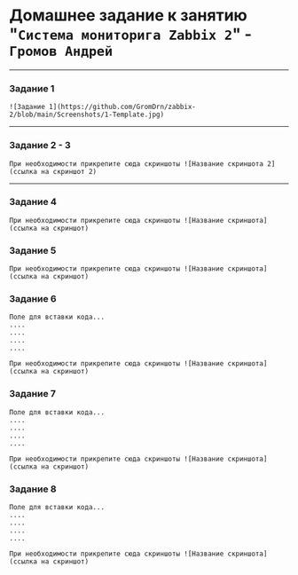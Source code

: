# Домашнее задание к занятию "`Система мониторига Zabbix 2`" - `Громов Андрей`

---

### Задание 1

`![Задание 1](https://github.com/GromDrn/zabbix-2/blob/main/Screenshots/1-Template.jpg)`

---

### Задание 2 - 3


`При необходимости прикрепитe сюда скриншоты
![Название скриншота 2](ссылка на скриншот 2)`


---

### Задание 4


`При необходимости прикрепитe сюда скриншоты
![Название скриншота](ссылка на скриншот)`

### Задание 5

`При необходимости прикрепитe сюда скриншоты
![Название скриншота](ссылка на скриншот)`

### Задание 6

```
Поле для вставки кода...
....
....
....
....
``` 

`При необходимости прикрепитe сюда скриншоты
![Название скриншота](ссылка на скриншот)`

### Задание 7

```
Поле для вставки кода...
....
....
....
....
``` 

`При необходимости прикрепитe сюда скриншоты
![Название скриншота](ссылка на скриншот)`

### Задание 8

```
Поле для вставки кода...
....
....
....
....
``` 

`При необходимости прикрепитe сюда скриншоты
![Название скриншота](ссылка на скриншот)`


